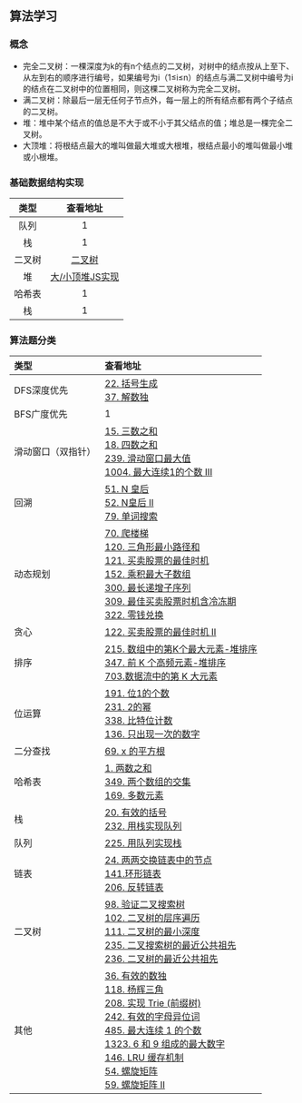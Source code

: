 ## 算法学习

### 概念

- 完全二叉树：一棵深度为k的有n个结点的二叉树，对树中的结点按从上至下、从左到右的顺序进行编号，如果编号为i（1≤i≤n）的结点与满二叉树中编号为i的结点在二叉树中的位置相同，则这棵二叉树称为完全二叉树。
- 满二叉树：除最后一层无任何子节点外，每一层上的所有结点都有两个子结点的二叉树。
- 堆：堆中某个结点的值总是不大于或不小于其父结点的值；堆总是一棵完全二叉树。
- 大顶堆：将根结点最大的堆叫做最大堆或大根堆，根结点最小的堆叫做最小堆或小根堆。


### 基础数据结构实现

|  类型   | 查看地址  |
|  :----:  | :----:  |
| 队列  | 1 |
| 栈  | 1 |
| 二叉树  | [二叉树](https://zouyifeng.cn/practice/algorithm/%E4%BA%8C%E5%8F%89%E6%A0%91/index.html) |
| 堆  | [大/小顶堆JS实现](239.%20滑动窗口最大值)|
| 哈希表  | 1 |
| 栈  | 1 |


### 算法题分类

|  类型    | 查看地址  |
|  :----  | :----  |
| DFS深度优先 | [22. 括号生成](22.%20括号生成) <br> [37. 解数独](37.%20解数独)|
| BFS广度优先  | 1 |
| 滑动窗口（双指针）  | [15. 三数之和](15.%20三数之和) <br> [18. 四数之和](18.%20四数之和) <br> [239. 滑动窗口最大值](239.%20滑动窗口最大值) <br> [1004. 最大连续1的个数 III](1004.%20最大连续1的个数%20III) |
| 回溯  | [51. N 皇后](51.%20N%20皇后) <br> [52. N皇后 II](52.%20N皇后%20II) <br> [79. 单词搜索](79.%20单词搜索)|
| 动态规划  | [70. 爬楼梯](70.%20爬楼梯) <br> [120. 三角形最小路径和](120.%20三角形最小路径和) <br> [121. 买卖股票的最佳时机](121.%20买卖股票的最佳时机) <br> [152. 乘积最大子数组](152.%20乘积最大子数组) <br> [300. 最长递增子序列](300.%20最长递增子序列) <br> [309. 最佳买卖股票时机含冷冻期](309.%20最佳买卖股票时机含冷冻期) <br> [322. 零钱兑换](322.%20零钱兑换)|
| 贪心  | [122. 买卖股票的最佳时机 II](122.%20买卖股票的最佳时机%20II) |
| 排序  | [215. 数组中的第K个最大元素-堆排序](215.%20数组中的第K个最大元素) <br> [347. 前 K 个高频元素-堆排序](347.%20前%20K%20个高频元素) <br> [703.数据流中的第 K 大元素](703.%20数据流中的第%20K%20大元素)|
| 位运算 | [191. 位1的个数](191.%20位1的个数) <br> [231. 2的幂](231.%202的幂) <br> [338. 比特位计数](338.%20比特位计数) <br> [136. 只出现一次的数字](136.%20只出现一次的数字)|
| 二分查找  | [69. x 的平方根](69.%20x%20的平方根) |
| 哈希表 | [1. 两数之和](1.%20两数之和) <br>  [349. 两个数组的交集](349.%20两个数组的交集) <br> [169. 多数元素](169.%20多数元素) |
| 栈 | [20. 有效的括号](20.%20有效的括号) <br> [232. 用栈实现队列](232.%20用栈实现队列) |
| 队列 | [225. 用队列实现栈](225.%20用队列实现栈) | 
| 链表 | [24. 两两交换链表中的节点](24.%20两两交换链表中的节点) <br> [141.环形链表](141.%20环形链表) <br> [206. 反转链表](206.%20反转链表)|
| 二叉树 | [98. 验证二叉搜索树](98.%20验证二叉搜索树) <br> [102. 二叉树的层序遍历](102.%20二叉树的层序遍历)  <br> [111. 二叉树的最小深度](111.%20二叉树的最小深度) <br> [235. 二叉搜索树的最近公共祖先](235.%20二叉搜索树的最近公共祖先) <br> [236. 二叉树的最近公共祖先](236.%20二叉树的最近公共祖先)|
| 其他 | [36. 有效的数独](36.%20有效的数独) <br> [118. 杨辉三角](118.%20杨辉三角) <br> [208. 实现 Trie (前缀树)](208.%20实现%20Trie%20(前缀树)) <br> [242. 有效的字母异位词](242.%20有效的字母异位词) <br> [485. 最大连续 1 的个数](485.%20最大连续%201%20的个数) <br> [1323. 6 和 9 组成的最大数字](1323.%206%20和%209%20组成的最大数字)  <br> [146. LRU 缓存机制](146.%20LRU%20缓存机制) <br> [54. 螺旋矩阵](54.%20螺旋矩阵) <br> [59. 螺旋矩阵 II](59.%20螺旋矩阵%20II)|
